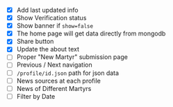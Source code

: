 - [x] Add last updated info
- [x] Show Verification status
- [x] Show banner if `show=false`
- [x] The home page will get data directly from mongodb
- [x] Share button
- [x] Update the about text
- [ ] Proper "New Martyr" submission page
- [ ] Previous / Next navigation
- [ ] `/profile/id.json` path for json data
- [ ] News sources at each profile
- [ ] News of Different Martyrs
- [ ] Filter by Date